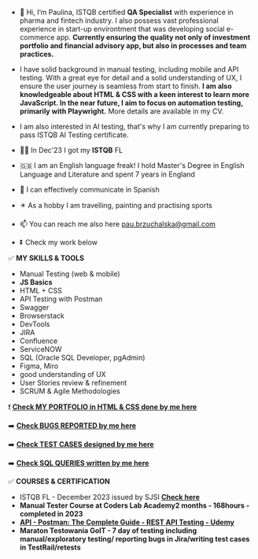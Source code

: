 - 👋 Hi, I’m Paulina, ISTQB certified **QA Specialist** with experience in pharma and fintech industry. I also possess vast professional experience in start-up environtment that was developing social e-commerce app. **Currently ensuring the quality not only of investment portfolio and financial advisory app, but also in processes and team practices.**
  
- I have solid background in manual testing, including mobile and API testing. With a great eye for detail and a solid understanding of UX, I ensure the user journey is seamless from start to finish. **I am also knowledgeable about HTML & CSS with a keen interest to learn more JavaScript. In the near future, I aim to focus on automation testing, primarily with Playwright.** More details are available in my CV.
  
- I am also interested in AI testing, that's why I am currently preparing to pass ISTQB AI Testing certificate.


- 👩‍💼 In Dec'23 I got my **ISTQB** FL
- 🇬🇧 I am an English language freak! I hold Master's Degree in English Language and Literature and spent 7 years in England 
- 💃 I can effectively communicate in Spanish
- ✴️ As a hobby I am travelling, painting and practising sports
- 📫 You can reach me also here pau.brzuchalska@gmail.com
- ⏬ Check my work below

✅ **MY SKILLS & TOOLS**

- Manual Testing (web & mobile)
- **JS Basics**
- HTML + CSS
- API Testing with Postman
- Swagger
- Browserstack
- DevTools 
- JIRA
- Confluence
- ServiceNOW
- SQL (Oracle SQL Developer, pgAdmin)
- Figma, Miro
- good understanding of UX
- User Stories review & refinement
- SCRUM & Agile Methodologies


 ❗ <a href="https://github.com/pau-qa/pau-qa.github.io"><b>Check **MY PORTFOLIO in HTML & CSS**  done by me here</b></a>

 ➡️ <a href="https://github.com/pau-qa/Bug-Reports"><b>Check **BUGS REPORTED** by me here</b></a>
 
 ➡️ <a href="https://github.com/pau-qa/Test-Cases-"><b>Check **TEST CASES** designed by me here</b></a>

 ➡️ <a href="https://github.com/pau-qa/SQL-queries"><b>Check **SQL QUERIES** written by me here</b></a>
 



✅ **COURSES & CERTIFICATION**
- ISTQB FL - December 2023 issued by SJSI <a href="https://postimg.cc/ftBNQrQD"><b>**Check here<b>**</a>
- Manual Tester Course at Coders Lab Academy2 months - 168hours - completed in 2023
- <a href="https://www.udemy.com/course/postman-the-complete-guide/"><b> **API - Postman: The Complete Guide - REST API Testing - Udemy** </b></a>
- Maraton Testowania GoIT - 7 day of testing including manual/exploratory testing/ reporting bugs in Jira/writing test cases in TestRail/retests

